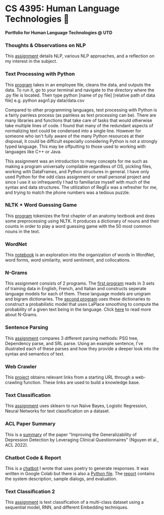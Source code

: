 # CS 4395: Human Language Technologies :sparkling_heart:
**Portfolio for Human Language Technologies @ UTD**

### Thoughts & Observations on NLP
This [assignment](https://github.com/nina-rao/HLT/blob/main/Overview%20of%20NLP.pdf) details NLP, various NLP approaches, and a reflection on my interest in the subject.

### Text Processing with Python
This [program](https://github.com/nina-rao/HLT/blob/main/asgn1.py) takes in an employee file, cleans the data, and outputs the data. To run it, go to your terminal and navigate to the directory where the .py file is located. Then type python [name of py file] [relative path of data file] 
e.g. python asgn1.py data/data.csv

Compared to other programming languages, text processing with Python is a fairly painless process (as painless as text processing can be). There are many libraries and functions that take care of tasks that would otherwise take multiple lines of code. I found that many of the redundant aspects of normalizing text could be condensed into a single line. However for someone who isn't fully aware of the many Python resources at their disposal, it could be difficult especially considering Python is not a strongly typed language. This may be offputting to those used to working with languages like C++ or Java.

This assignment was an introduction to many concepts for me such as making a program universally compilable regardless of OS, pickling files, working with DataFrames, and Python structures in general. I have only used Python for the odd class assignment or small personal project and since I use it so infrequently I had to familiarize myself with much of the syntax and data structures. The utilization of RegEx was a refresher for me, and trying to match the phone numbers was a tedious puzzle. 

### NLTK + Word Guessing Game
This [program](https://github.com/nina-rao/HLT/blob/main/asgn2.py) tokenizes the first chapter of an anatomy textbook and does some preprocessing using NLTK. It produces a dictionary of nouns and their counts in order to play a word guessing game with the 50 most common nouns in the text. 

### WordNet
This [notebook](https://github.com/nina-rao/HLT/blob/main/asgn3.ipynb) is an exploration into the organization of words in WordNet, word forms, word similarity, word sentiment, and collocations.


### N-Grams
This assignment consists of 2 programs. The [first program](https://github.com/nina-rao/HLT/blob/main/ngram1.py) reads in 3 sets of training data in English, French, and Italian and constructs seperate language models for each of them. These language models are unigram and bigram dictionaries. The [second program](https://github.com/nina-rao/HLT/blob/main/ngram2.py) uses these dictionaries to construct a probabilistic model that uses LaPlace smoothing to compute the probability of a given text being in the language. Click [here](https://github.com/nina-rao/HLT/blob/main/N-grams%20Narrative.pdf) to read more about N-Grams. 

### Sentence Parsing
This [assignment](https://github.com/nina-rao/HLT/blob/main/Sentence%20Parsing.docx) compares 3 different parsing methods: PSG tree, Dependency parse, and SRL parse. Using an example sentence, I've illustrated each of these parses and how they provide a deeper look into the syntax and semantics of text.

### Web Crawler
This [project](https://github.com/nina-rao/HLT/blob/main/webCrawler.py) obtains relevant links from a starting URL through a web-crawling function. These links are used to build a knowledge base.

### Text Classification
This [assignment](https://github.com/nina-rao/HLT/blob/main/TextClassification.pdf) uses sklearn to run Naïve Bayes, Logistic Regression, Neural Networks for text classification on a dataset.

### ACL Paper Summary
This is a [summary](https://github.com/nina-rao/HLT/blob/main/ACL%20Paper%20Summary.pdf) of the paper "Improving the Generalizability of Depression Detection by Leveraging Clinical Questionnaires" (Nguyen et al., ACL 2022). 

### Chatbot Code & Report
This is a [chatbot](https://github.com/nina-rao/HLT/blob/main/ChatPoet.ipynb) I wrote that uses poetry to generate responses. It was written in Google Colab but there is also a [Python file](https://github.com/nina-rao/HLT/blob/main/chatpoet.py). The [report](https://github.com/nina-rao/HLT/blob/main/ChatbotReportNinaRao.pdf) contains the system description, sample dialogs, and evaluation.

### Text Classification 2
This [assignment](https://github.com/nina-rao/HLT/blob/main/TextClassification2.pdf) is text classification of a multi-class dataset using a sequential model, RNN, and different Embedding techniques.
